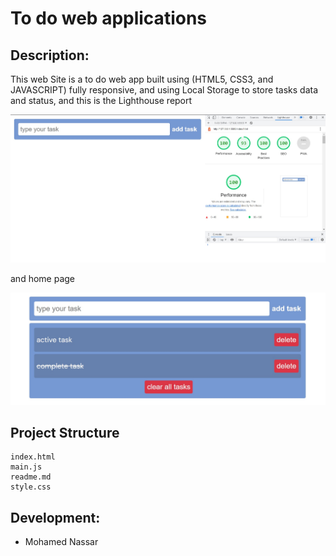 # To do web applications

## Description:

This web Site is a to do web app built using (HTML5, CSS3, and JAVASCRIPT) fully responsive, and using Local Storage to store tasks data and status, and this is the Lighthouse report

![Lighthouse](Lighthouse.jpg)

and home page

![home](home.jpg)

## Project Structure

```
index.html
main.js
readme.md
style.css

```

## Development:

-   Mohamed Nassar
